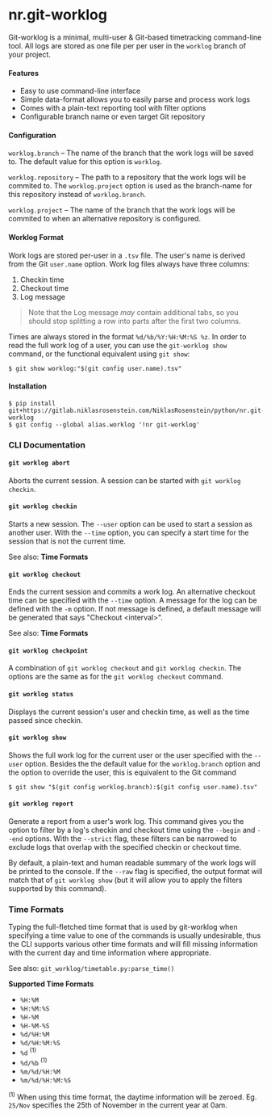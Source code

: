 # nr.git-worklog

Git-worklog is a minimal, multi-user & Git-based timetracking command-line
tool. All logs are stored as one file per per user in the `worklog` branch
of your project.

#### Features

* Easy to use command-line interface
* Simple data-format allows you to easily parse and process work logs
* Comes with a plain-text reporting tool with filter options
* Configurable branch name or even target Git repository

#### Configuration

`worklog.branch` &ndash; The name of the branch that the work logs will be
saved to. The default value for this option is `worklog`.

`worklog.repository` &ndash; The path to a repository that the work logs
will be commited to. The `worklog.project` option is used as the branch-name
for this repository instead of `worklog.branch`.

`worklog.project` &ndash; The name of the branch that the work logs will be
commited to when an alternative repository is configured.

#### Worklog Format

Work logs are stored per-user in a `.tsv` file. The user's name is derived
from the Git `user.name` option. Work log files always have three columns:

1. Checkin time
2. Checkout time
3. Log message

> Note that the Log message *may* contain additional tabs, so you should stop
> splitting a row into parts after the first two columns. 

Times are always stored in the format `%d/%b/%Y:%H:%M:%S %z`. In order to
read the full work log of a user, you can use the `git-worklog show` command,
or the functional equivalent using `git show`:

    $ git show worklog:"$(git config user.name).tsv"

#### Installation

    $ pip install git+https://gitlab.niklasrosenstein.com/NiklasRosenstein/python/nr.git-worklog
    $ git config --global alias.worklog '!nr git-worklog'

### CLI Documentation

#### `git worklog abort`

Aborts the current session. A session can be started with `git worklog checkin`.

#### `git worklog checkin`

Starts a new session. The `--user` option can be used to start a session as
another user. With the `--time` option, you can specify a start time for the
session that is not the current time.

See also: **Time Formats**

#### `git worklog checkout`

Ends the current session and commits a work log. An alternative checkout time
can be specified with the `--time` option. A message for the log can be
defined with the `-m` option. If not message is defined, a default message
will be generated that says "Checkout &lt;interval&gt;".

See also: **Time Formats**

#### `git worklog checkpoint`

A combination of `git worklog checkout` and `git worklog checkin`. The options
are the same as for the `git worklog checkout` command.

#### `git worklog status`

Displays the current session's user and checkin time, as well as the time
passed since checkin.

#### `git worklog show`

Shows the full work log for the current user or the user specified with the
`--user` option. Besides the the default value for the `worklog.branch`
option and the option to override the user, this is equivalent to the Git
command

    $ git show "$(git config worklog.branch):$(git config user.name).tsv"

#### `git worklog report`

Generate a report from a user's work log. This command gives you the option
to filter by a log's checkin and checkout time using the `--begin` and `--end`
options. With the `--strict` flag, these filters can be narrowed to exclude
logs that overlap with the specified checkin or checkout time.

By default, a plain-text and human readable summary of the work logs will
be printed to the console. If the `--raw` flag is specified, the output format
will match that of `git worklog show` (but it will allow you to apply the
filters supported by this command).

### Time Formats

Typing the full-fletched time format that is used by git-worklog when
specifying a time value to one of the commands is usually undesirable, thus
the CLI supports various other time formats and will fill missing information
with the current day and time information where appropriate.

See also: `git_worklog/timetable.py:parse_time()`

__Supported Time Formats__

* `%H:%M`
* `%H:%M:%S`
* `%H-%M`
* `%H-%M-%S`
* `%d/%H:%M`
* `%d/%H:%M:%S`
* `%d` <sup>(1)</sup>
* `%d/%b` <sup>(1)</sup>
* `%m/%d/%H:%M`
* `%m/%d/%H:%M:%S`

<sup>(1)</sup> When using this time format, the daytime information will be
zeroed. Eg. `25/Nov` specifies the 25th of November in the current year at
0am.
